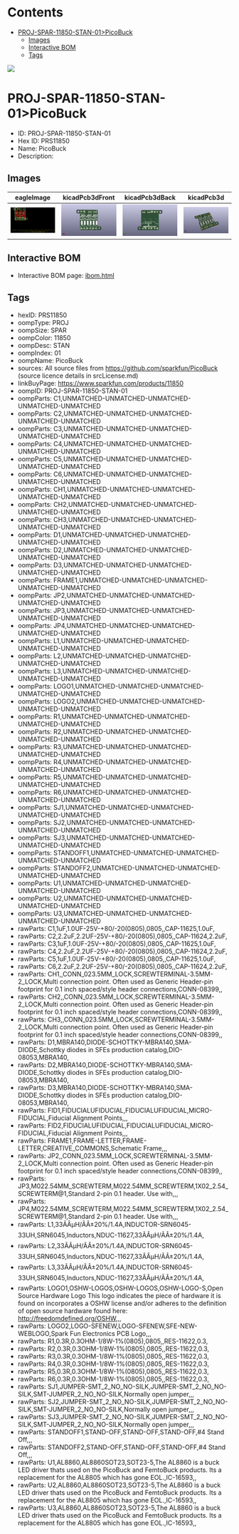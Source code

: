 



Contents
========

* [PROJ-SPAR-11850-STAN-01>PicoBuck](#proj-spar-11850-stan-01picobuck)
	* [Images](#images)
	* [Interactive BOM](#interactive-bom)
	* [Tags](#tags)
  
![][im]
# PROJ-SPAR-11850-STAN-01>PicoBuck

- ID: PROJ-SPAR-11850-STAN-01
- Hex ID: PRS11850
- Name: PicoBuck
- Description: 

## Images
  
  

|eagleImage|kicadPcb3dFront|kicadPcb3dBack|kicadPcb3d|
| :---: | :---: | :---: | :---: |
|[![eagleImage](eagleImage_140.png)](eagleImage_.png)|[![kicadPcb3dFront](kicadPcb3dFront_140.png)](kicadPcb3dFront_.png)|[![kicadPcb3dBack](kicadPcb3dBack_140.png)](kicadPcb3dBack_.png)|[![kicadPcb3d](kicadPcb3d_140.png)](kicadPcb3d_.png)|

## Interactive BOM

- Interactive BOM page: [ibom.html](kicad/bom/ibom.html)

## Tags

- hexID: PRS11850
- oompType: PROJ
- oompSize: SPAR
- oompColor: 11850
- oompDesc: STAN
- oompIndex: 01
- oompName: PicoBuck
- sources: All source files from https://github.com/sparkfun/PicoBuck (source licence details in srcLicense.md)
- linkBuyPage: https://www.sparkfun.com/products/11850
- oompID: PROJ-SPAR-11850-STAN-01
- oompParts: C1,UNMATCHED-UNMATCHED-UNMATCHED-UNMATCHED-UNMATCHED
- oompParts: C2,UNMATCHED-UNMATCHED-UNMATCHED-UNMATCHED-UNMATCHED
- oompParts: C3,UNMATCHED-UNMATCHED-UNMATCHED-UNMATCHED-UNMATCHED
- oompParts: C4,UNMATCHED-UNMATCHED-UNMATCHED-UNMATCHED-UNMATCHED
- oompParts: C5,UNMATCHED-UNMATCHED-UNMATCHED-UNMATCHED-UNMATCHED
- oompParts: C6,UNMATCHED-UNMATCHED-UNMATCHED-UNMATCHED-UNMATCHED
- oompParts: CH1,UNMATCHED-UNMATCHED-UNMATCHED-UNMATCHED-UNMATCHED
- oompParts: CH2,UNMATCHED-UNMATCHED-UNMATCHED-UNMATCHED-UNMATCHED
- oompParts: CH3,UNMATCHED-UNMATCHED-UNMATCHED-UNMATCHED-UNMATCHED
- oompParts: D1,UNMATCHED-UNMATCHED-UNMATCHED-UNMATCHED-UNMATCHED
- oompParts: D2,UNMATCHED-UNMATCHED-UNMATCHED-UNMATCHED-UNMATCHED
- oompParts: D3,UNMATCHED-UNMATCHED-UNMATCHED-UNMATCHED-UNMATCHED
- oompParts: FRAME1,UNMATCHED-UNMATCHED-UNMATCHED-UNMATCHED-UNMATCHED
- oompParts: JP2,UNMATCHED-UNMATCHED-UNMATCHED-UNMATCHED-UNMATCHED
- oompParts: JP3,UNMATCHED-UNMATCHED-UNMATCHED-UNMATCHED-UNMATCHED
- oompParts: JP4,UNMATCHED-UNMATCHED-UNMATCHED-UNMATCHED-UNMATCHED
- oompParts: L1,UNMATCHED-UNMATCHED-UNMATCHED-UNMATCHED-UNMATCHED
- oompParts: L2,UNMATCHED-UNMATCHED-UNMATCHED-UNMATCHED-UNMATCHED
- oompParts: L3,UNMATCHED-UNMATCHED-UNMATCHED-UNMATCHED-UNMATCHED
- oompParts: LOGO1,UNMATCHED-UNMATCHED-UNMATCHED-UNMATCHED-UNMATCHED
- oompParts: LOGO2,UNMATCHED-UNMATCHED-UNMATCHED-UNMATCHED-UNMATCHED
- oompParts: R1,UNMATCHED-UNMATCHED-UNMATCHED-UNMATCHED-UNMATCHED
- oompParts: R2,UNMATCHED-UNMATCHED-UNMATCHED-UNMATCHED-UNMATCHED
- oompParts: R3,UNMATCHED-UNMATCHED-UNMATCHED-UNMATCHED-UNMATCHED
- oompParts: R4,UNMATCHED-UNMATCHED-UNMATCHED-UNMATCHED-UNMATCHED
- oompParts: R5,UNMATCHED-UNMATCHED-UNMATCHED-UNMATCHED-UNMATCHED
- oompParts: R6,UNMATCHED-UNMATCHED-UNMATCHED-UNMATCHED-UNMATCHED
- oompParts: SJ1,UNMATCHED-UNMATCHED-UNMATCHED-UNMATCHED-UNMATCHED
- oompParts: SJ2,UNMATCHED-UNMATCHED-UNMATCHED-UNMATCHED-UNMATCHED
- oompParts: SJ3,UNMATCHED-UNMATCHED-UNMATCHED-UNMATCHED-UNMATCHED
- oompParts: STANDOFF1,UNMATCHED-UNMATCHED-UNMATCHED-UNMATCHED-UNMATCHED
- oompParts: STANDOFF2,UNMATCHED-UNMATCHED-UNMATCHED-UNMATCHED-UNMATCHED
- oompParts: U1,UNMATCHED-UNMATCHED-UNMATCHED-UNMATCHED-UNMATCHED
- oompParts: U2,UNMATCHED-UNMATCHED-UNMATCHED-UNMATCHED-UNMATCHED
- oompParts: U3,UNMATCHED-UNMATCHED-UNMATCHED-UNMATCHED-UNMATCHED
- rawParts: C1,1uF,1.0UF-25V-+80/-20(0805),0805,,CAP-11625,1.0uF,
- rawParts: C2,2.2uF,2.2UF-25V-+80/-20(0805),0805,,CAP-11624,2.2uF,
- rawParts: C3,1uF,1.0UF-25V-+80/-20(0805),0805,,CAP-11625,1.0uF,
- rawParts: C4,2.2uF,2.2UF-25V-+80/-20(0805),0805,,CAP-11624,2.2uF,
- rawParts: C5,1uF,1.0UF-25V-+80/-20(0805),0805,,CAP-11625,1.0uF,
- rawParts: C6,2.2uF,2.2UF-25V-+80/-20(0805),0805,,CAP-11624,2.2uF,
- rawParts: CH1,,CONN_023.5MM_LOCK,SCREWTERMINAL-3.5MM-2_LOCK,Multi connection point. Often used as Generic Header-pin footprint for 0.1 inch spaced/style header connections,CONN-08399,,
- rawParts: CH2,,CONN_023.5MM_LOCK,SCREWTERMINAL-3.5MM-2_LOCK,Multi connection point. Often used as Generic Header-pin footprint for 0.1 inch spaced/style header connections,CONN-08399,,
- rawParts: CH3,,CONN_023.5MM_LOCK,SCREWTERMINAL-3.5MM-2_LOCK,Multi connection point. Often used as Generic Header-pin footprint for 0.1 inch spaced/style header connections,CONN-08399,,
- rawParts: D1,MBRA140,DIODE-SCHOTTKY-MBRA140,SMA-DIODE,Schottky diodes in SFEs production catalog,DIO-08053,MBRA140,
- rawParts: D2,MBRA140,DIODE-SCHOTTKY-MBRA140,SMA-DIODE,Schottky diodes in SFEs production catalog,DIO-08053,MBRA140,
- rawParts: D3,MBRA140,DIODE-SCHOTTKY-MBRA140,SMA-DIODE,Schottky diodes in SFEs production catalog,DIO-08053,MBRA140,
- rawParts: FID1,FIDUCIALUFIDUCIAL,FIDUCIALUFIDUCIAL,MICRO-FIDUCIAL,Fiducial Alignment Points,,,
- rawParts: FID2,FIDUCIALUFIDUCIAL,FIDUCIALUFIDUCIAL,MICRO-FIDUCIAL,Fiducial Alignment Points,,,
- rawParts: FRAME1,FRAME-LETTER,FRAME-LETTER,CREATIVE_COMMONS,Schematic Frame,,,
- rawParts: JP2,,CONN_023.5MM_LOCK,SCREWTERMINAL-3.5MM-2_LOCK,Multi connection point. Often used as Generic Header-pin footprint for 0.1 inch spaced/style header connections,CONN-08399,,
- rawParts: JP3,M022.54MM_SCREWTERM,M022.54MM_SCREWTERM,1X02_2.54_SCREWTERM@1,Standard 2-pin 0.1 header. Use with,,,
- rawParts: JP4,M022.54MM_SCREWTERM,M022.54MM_SCREWTERM,1X02_2.54_SCREWTERM@1,Standard 2-pin 0.1 header. Use with,,,
- rawParts: L1,33ÃÂµH/ÃÂ±20%/1.4A,INDUCTOR-SRN6045-33UH,SRN6045,Inductors,NDUC-11627,33ÃÂµH/ÃÂ±20%/1.4A,
- rawParts: L2,33ÃÂµH/ÃÂ±20%/1.4A,INDUCTOR-SRN6045-33UH,SRN6045,Inductors,NDUC-11627,33ÃÂµH/ÃÂ±20%/1.4A,
- rawParts: L3,33ÃÂµH/ÃÂ±20%/1.4A,INDUCTOR-SRN6045-33UH,SRN6045,Inductors,NDUC-11627,33ÃÂµH/ÃÂ±20%/1.4A,
- rawParts: LOGO1,OSHW-LOGOS,OSHW-LOGOS,OSHW-LOGO-S,Open Source Hardware Logo This logo indicates the piece of hardware it is found on incorporates a OSHW license and/or adheres to the definition of open source hardware found here: http://freedomdefined.org/OSHW,,,
- rawParts: LOGO2,LOGO-SFENEW,LOGO-SFENEW,SFE-NEW-WEBLOGO,Spark Fun Electronics PCB Logo,,,
- rawParts: R1,0.3R,0.3OHM-1/8W-1%(0805),0805,,RES-11622,0.3,
- rawParts: R2,0.3R,0.3OHM-1/8W-1%(0805),0805,,RES-11622,0.3,
- rawParts: R3,0.3R,0.3OHM-1/8W-1%(0805),0805,,RES-11622,0.3,
- rawParts: R4,0.3R,0.3OHM-1/8W-1%(0805),0805,,RES-11622,0.3,
- rawParts: R5,0.3R,0.3OHM-1/8W-1%(0805),0805,,RES-11622,0.3,
- rawParts: R6,0.3R,0.3OHM-1/8W-1%(0805),0805,,RES-11622,0.3,
- rawParts: SJ1,JUMPER-SMT_2_NO_NO-SILK,JUMPER-SMT_2_NO_NO-SILK,SMT-JUMPER_2_NO_NO-SILK,Normally open jumper,,,
- rawParts: SJ2,JUMPER-SMT_2_NO_NO-SILK,JUMPER-SMT_2_NO_NO-SILK,SMT-JUMPER_2_NO_NO-SILK,Normally open jumper,,,
- rawParts: SJ3,JUMPER-SMT_2_NO_NO-SILK,JUMPER-SMT_2_NO_NO-SILK,SMT-JUMPER_2_NO_NO-SILK,Normally open jumper,,,
- rawParts: STANDOFF1,STAND-OFF,STAND-OFF,STAND-OFF,#4 Stand Off,,,
- rawParts: STANDOFF2,STAND-OFF,STAND-OFF,STAND-OFF,#4 Stand Off,,,
- rawParts: U1,AL8860,AL8860SOT23,SOT23-5,The AL8860 is a buck LED driver thats used on the PicoBuck and FemtoBuck products. Its a replacement for the AL8805 which has gone EOL.,IC-16593,,
- rawParts: U2,AL8860,AL8860SOT23,SOT23-5,The AL8860 is a buck LED driver thats used on the PicoBuck and FemtoBuck products. Its a replacement for the AL8805 which has gone EOL.,IC-16593,,
- rawParts: U3,AL8860,AL8860SOT23,SOT23-5,The AL8860 is a buck LED driver thats used on the PicoBuck and FemtoBuck products. Its a replacement for the AL8805 which has gone EOL.,IC-16593,,



[im]: kicadPcb3d_450.png
